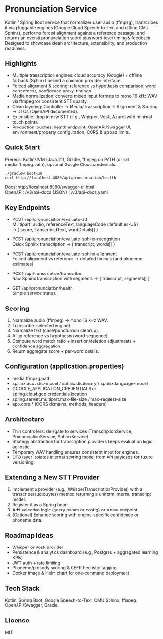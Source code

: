 # Pronunciation Service

Kotlin / Spring Boot service that normalizes user audio (ffmpeg), transcribes it via pluggable engines (Google Cloud Speech‑to‑Text and offline CMU Sphinx), performs forced alignment against a reference passage, and returns an overall pronunciation score plus word‑level timing & feedback. Designed to showcase clean architecture, extensibility, and production readiness.

## Highlights

- Multiple transcription engines: cloud accuracy (Google) + offline fallback (Sphinx) behind a common provider interface.
- Forced alignment & scoring: reference vs hypothesis comparison, word correctness, confidence proxy, timings.
- Media normalization: converts mixed input formats to mono 16 kHz WAV via ffmpeg for consistent STT quality.
- Clean layering: Controller → Media/Transcription → Alignment & Scoring → DTOs (OpenAPI documented).
- Extensible: drop in new STT (e.g., Whisper, Vosk, Azure) with minimal touch points.
- Production touches: health endpoint, OpenAPI/Swagger UI, environment/property configuration, CORS & upload limits.

## Quick Start

Prereqs: Kotlin/JVM (Java 21), Gradle, ffmpeg on PATH (or set media.ffmpeg.path), optional Google Cloud credentials.

```bash
./gradlew bootRun
curl http://localhost:8080/api/pronunciation/health
```

Docs: http://localhost:8080/swagger-ui.html  
OpenAPI: /v3/api-docs (JSON) | /v3/api-docs.yaml

## Key Endpoints

- POST /api/pronunciation/evaluate-stt  
  Multipart: audio, referenceText, languageCode (default en-US)  
  → { score, transcribedText, wordDetails[] }

- POST /api/pronunciation/evaluate-sphinx-recognition  
  Quick Sphinx transcription → { transcript, words[] }

- POST /api/pronunciation/evaluate-sphinx-alignment  
  Forced alignment vs reference → detailed timings (and phoneme estimates)

- POST /api/transcription/transcribe  
  Raw Sphinx transcription with segments → { transcript, segments[] }

- GET /api/pronunciation/health  
  Simple service status.

## Scoring

1. Normalize audio (ffmpeg) → mono 16 kHz WAV.  
2. Transcribe (selected engine).  
3. Normalize text (case/punctuation cleanup).  
4. Align reference vs hypothesis (word sequence).  
5. Compute word match ratio + insertion/deletion adjustments + confidence aggregation.  
6. Return aggregate score + per-word details.

## Configuration (application.properties)

- media.ffmpeg.path
- sphinx.acoustic-model / sphinx.dictionary / sphinx.language-model
- GOOGLE_APPLICATION_CREDENTIALS or spring.cloud.gcp.credentials.location
- spring.servlet.multipart.max-file-size / max-request-size
- app.cors.* (CORS domains, methods, headers)

## Architecture

- Thin controllers: delegate to services (TranscriptionService, PronunciationService, SphinxService).
- Strategy abstraction for transcription providers keeps evaluation logic agnostic.
- Temporary WAV handling ensures consistent input for engines.
- DTO layer isolates internal scoring model from API payloads for future versioning.

## Extending a New STT Provider

1. Implement a provider (e.g., WhisperTranscriptionProvider) with a transcribe(audioBytes) method returning a uniform internal transcript model.  
2. Register it as a Spring bean.  
3. Add selection logic (query param or config) or a new endpoint.  
4. (Optional) Enhance scoring with engine-specific confidence or phoneme data.

## Roadmap Ideas

- Whisper or Vosk provider
- Persistence & analytics dashboard (e.g., Postgres + aggregated learning KPIs)
- JWT auth + rate limiting
- Phoneme/prosody scoring & CEFR heuristic tagging
- Docker image & Helm chart for one‑command deployment

## Tech Stack

Kotlin, Spring Boot, Google Speech-to-Text, CMU Sphinx, ffmpeg, OpenAPI/Swagger, Gradle.

## License

MIT